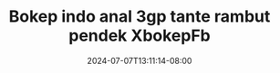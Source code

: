 --- 
title: "Bokep indo anal 3gp tante rambut pendek  XbokepFb"
description: "    Bokep indo anal 3gp tante rambut pendek  XbokepFb simontok   terbaru"
date: 2024-07-07T13:11:14-08:00
file_code: "k47u2ee61nin"
draft: false
cover: "4vgw9pj0y9d93z6m.jpg"
tags: ["Bokep", "indo", "anal", "tante", "rambut", "pendek", "XbokepFb", "bokep-indo", "bokep-viral", "bokep-ig"]
length: 1055
fld_id: "1483139"
foldername: "Anal indo"
categories: ["Anal indo"]
views: 0
---